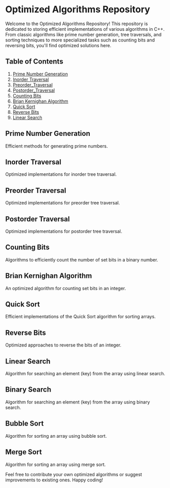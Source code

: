 # Optimized Algorithms Repository

Welcome to the Optimized Algorithms Repository! This repository is dedicated to storing efficient implementations of various algorithms in C++. From classic algorithms like prime number generation, tree traversals, and sorting techniques to more specialized tasks such as counting bits and reversing bits, you'll find optimized solutions here.

## Table of Contents
1. [Prime Number Generation](#prime-number-generation)
2. [Inorder Traversal](#inorder-traversal)
3. [Preorder_Traversal](#preorder-traversal)
4. [Postorder_Traversal](#postorder-traversal)
5. [Counting Bits](#counting-bits)
6. [Brian Kernighan Algorithm](#brian-kernighan-algorithm)
7. [Quick Sort](#quick-sort)
8. [Reverse Bits](#reverse-bits)
9. [Linear Search](#linear-search)

## Prime Number Generation
Efficient methods for generating prime numbers.

## Inorder Traversal
Optimized implementations for inorder tree traversal.

## Preorder Traversal
Optimized implementations for preorder tree traversal.

## Postorder Traversal
Optimized implementations for postorder tree traversal.

## Counting Bits
Algorithms to efficiently count the number of set bits in a binary number.

## Brian Kernighan Algorithm
An optimized algorithm for counting set bits in an integer.

## Quick Sort
Efficient implementations of the Quick Sort algorithm for sorting arrays.

## Reverse Bits
Optimized approaches to reverse the bits of an integer.

## Linear Search
Algorithm for searching an element (key) from the array using linear search.

## Binary Search
Algorithm for searching an element (key) from the array using binary search.

## Bubble Sort
Algorithm for sorting an array using bubble sort.

## Merge Sort
Algorithm for sorting an array using merge sort.

Feel free to contribute your own optimized algorithms or suggest improvements to existing ones. Happy coding!
